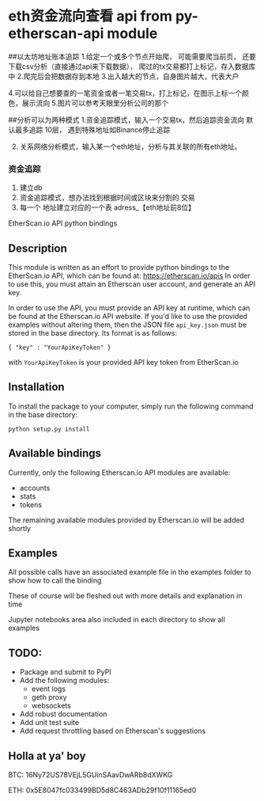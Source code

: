 # eth资金流向查看   api from py-etherscan-api module



##以太坊地址账本追踪
1.给定一个或多个节点开始爬， 可能需要爬当前页， 还要下载csv分析（直接通过api来下载数据）， 爬过的tx交易都打上标记，存入数据库中
2.爬完后会把数据存到本地
3.出入越大的节点，自身图片越大，代表大户

4.可以给自己想要查的一笔资金或者一笔交易tx，打上标记，在图示上标一个颜色，展示流向
5.图片可以参考天眼里分析公司的那个



##分析可以为两种模式
1.资金追踪模式，输入一个交易tx，然后追踪资金流向
默认最多追踪 10层， 遇到特殊地址如Binance停止追踪



2. 关系网络分析模式，输入某一个eth地址，分析与其关联的所有eth地址。



### 资金追踪
1. 建立db
2. 资金追踪模式，想办法找到根据时间或区块来分割的 交易
3. 每一个 地址建立对应的一个表 adress_【eth地址前8位】




EtherScan.io API python bindings

## Description
This module is written as an effort to provide python bindings to the EtherScan.io API, which can be found at:
https://etherscan.io/apis
In order to use this, you must attain an Etherscan user account, and generate an API key.

In order to use the API, you must provide an API key at runtime, which can be found at the Etherscan.io API website.
If you'd like to use the provided examples without altering them, then the JSON file `api_key.json` must be stored in
the base directory.  Its format is as follows:

    { "key" : "YourApiKeyToken" }

with `YourApiKeyToken` is your provided API key token from EtherScan.io

## Installation
To install the package to your computer, simply run the following command in the base directory:

    python setup.py install

## Available bindings
Currently, only the following Etherscan.io API modules are available:

- accounts
- stats
- tokens

The remaining available modules provided by Etherscan.io will be added shortly

## Examples
All possible calls have an associated example file in the examples folder to show how to call the binding

These of course will be fleshed out with more details and explanation in time

Jupyter notebooks area also included in each directory to show all examples

## TODO:

- Package and submit to PyPI
- Add the following modules:
    - event logs
    - geth proxy
    - websockets
- Add robust documentation
- Add unit test suite
- Add request throttling based on Etherscan's suggestions


## Holla at ya' boy
BTC: 16Ny72US78VEjL5GUinSAavDwARb8dXWKG

ETH: 0x5E8047fc033499BD5d8C463ADb29f10f11165ed0
